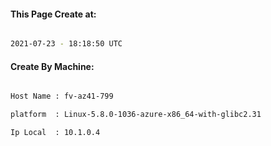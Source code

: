 
   
#### This Page Create at:

```bash

2021-07-23 - 18:18:50 UTC

```

#### Create By Machine:

```bash

Host Name : fv-az41-799

platform  : Linux-5.8.0-1036-azure-x86_64-with-glibc2.31

Ip Local  : 10.1.0.4

```

